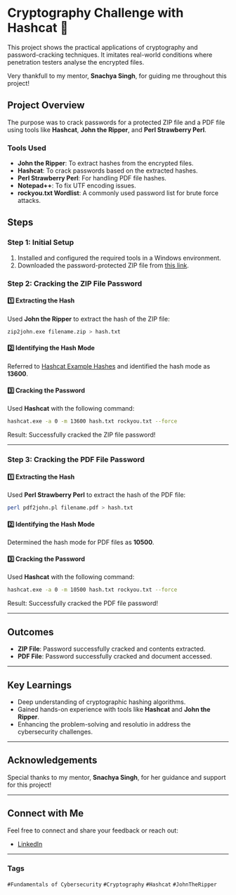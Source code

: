 # Cryptography Challenge with Hashcat 🔐  

This project shows the practical applications of cryptography and password-cracking techniques. It imitates real-world conditions where penetration testers analyse the encrypted files.  

Very thankfull to my mentor, **Snachya Singh**, for guiding me throughout this project!  

## Project Overview  

The purpose was to crack passwords for a protected ZIP file and a PDF file using tools like **Hashcat**, **John the Ripper**, and **Perl Strawberry Perl**.  

### Tools Used  
- **John the Ripper**: To extract hashes from the encrypted files.  
- **Hashcat**: To crack passwords based on the extracted hashes.  
- **Perl Strawberry Perl**: For handling PDF file hashes.  
- **Notepad++**: To fix UTF encoding issues.  
- **rockyou.txt Wordlist**: A commonly used password list for brute force attacks.

## Steps  

### Step 1: Initial Setup  
1. Installed and configured the required tools in a Windows environment.  
2. Downloaded the password-protected ZIP file from [this link](https://drive.google.com/file/d/1sQ_UdmwvYtGzqejDNu1EfjhHNC6BkCmT/view?usp=sharing).  

### Step 2: Cracking the ZIP File Password  

#### 1️⃣ Extracting the Hash  
Used **John the Ripper** to extract the hash of the ZIP file:  
```bash  
zip2john.exe filename.zip > hash.txt  
```  

#### 2️⃣ Identifying the Hash Mode  
Referred to [Hashcat Example Hashes](https://hashcat.net/wiki/doku.php?id=example_hashes) and identified the hash mode as **13600**.  

#### 3️⃣ Cracking the Password  
Used **Hashcat** with the following command:  
```bash  
hashcat.exe -a 0 -m 13600 hash.txt rockyou.txt --force  
```  
Result: Successfully cracked the ZIP file password!  

---

### Step 3: Cracking the PDF File Password  

#### 1️⃣ Extracting the Hash  
Used **Perl Strawberry Perl** to extract the hash of the PDF file:  
```bash  
perl pdf2john.pl filename.pdf > hash.txt  
```  

#### 2️⃣ Identifying the Hash Mode  
Determined the hash mode for PDF files as **10500**.  

#### 3️⃣ Cracking the Password  
Used **Hashcat** with the following command:  
```bash  
hashcat.exe -a 0 -m 10500 hash.txt rockyou.txt --force  
```  
Result: Successfully cracked the PDF file password!  

---

## Outcomes  
- **ZIP File**: Password successfully cracked and contents extracted.  
- **PDF File**: Password successfully cracked and document accessed.  

---

## Key Learnings  
- Deep understanding of cryptographic hashing algorithms.  
- Gained hands-on experience with tools like **Hashcat** and **John the Ripper**.  
- Enhancing the problem-solving and resolutio in address the cybersecurity challenges.  

---

## Acknowledgements  
Special thanks to my mentor, **Snachya Singh**, for her guidance and support for this project!  

---

## Connect with Me  
Feel free to connect and share your feedback or reach out:  
- [LinkedIn](https://www.linkedin.com/in/aditya-singh-baghel-562832296?utm_source=share&utm_campaign=share_via&utm_content=profile&utm_medium=android_app)  
 

---  

### Tags  
`#Fundamentals of Cybersecurity` `#Cryptography` `#Hashcat` `#JohnTheRipper`  

```


